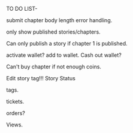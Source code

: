 TO DO LIST-

submit chapter body length error handling.

only show published stories/chapters.

Can only publish a story if chapter 1 is published.

activate wallet?
add to wallet.
Cash out wallet?

Can't buy chapter if not enough coins.


Edit story tag!!!
Story Status


tags.

tickets.

orders?

Views.
